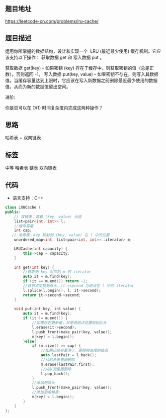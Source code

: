 ## 题目地址
https://leetcode-cn.com/problems/lru-cache/

## 题目描述

运用你所掌握的数据结构，设计和实现一个  LRU (最近最少使用) 缓存机制。它应该支持以下操作： 获取数据 get 和 写入数据 put 。

获取数据 get(key) - 如果密钥 (key) 存在于缓存中，则获取密钥的值（总是正数），否则返回 -1。
写入数据 put(key, value) - 如果密钥不存在，则写入其数据值。当缓存容量达到上限时，它应该在写入新数据之前删除最近最少使用的数据值，从而为新的数据值留出空间。

进阶:

你是否可以在 O(1) 时间复杂度内完成这两种操作？

## 思路

哈希表 + 双向链表

## 标签

中等 哈希表 链表 双向链表


## 代码
* 语言支持：C++


```c++
class LRUCache {
public:
    // 双链表：装着 (key, value) 元组
    list<pair<int, int>> l;
    //缓存容量
    int cap;
   // 哈希表：key 映射到 (key, value) 在 l 中的位置
    unordered_map<int, list<pair<int, int>>::iterator> m;

    LRUCache(int capacity) {
        this->cap = capacity;
    }
    
    int get(int key) {
        //获取到 key 对应的 m 的 iterator
        auto it = m.find(key);
        if (it == m.end()) return -1;
        //将节点交换到队头，it->second 为结点在 l 中的 iterator
        l.splice(l.begin(), l, it->second);
        return it->second->second;
    }
    
    void put(int key, int value) {
        auto it = m.find(key);
        if (it != m.end()) {
            //如果存在更新值，并更改结点位置到到队头
            l.erase(it->second);
            l.push_front(make_pair(key, value));
            m[key] = l.begin();
        }else{
            if (m.size() >= cap) {
                //如果已经容量满了，删除掉表尾的结点
                auto lastPair = l.back();
                //从哈希表里面删除
                m.erase(lastPair.first);
                //从队列里面删除
                l.pop_back();
            }
            //添加到队头
            l.push_front(make_pair(key, value));
            //添加到哈希表
            m[key] = l.begin();
        }
    }
};

```
